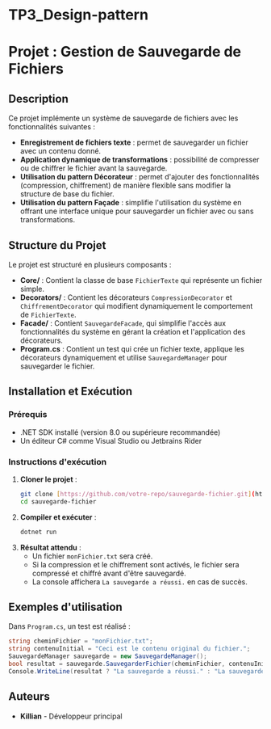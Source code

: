 # TP3_Design-pattern
# Projet : Gestion de Sauvegarde de Fichiers

## Description
Ce projet implémente un système de sauvegarde de fichiers avec les fonctionnalités suivantes :

- **Enregistrement de fichiers texte** : permet de sauvegarder un fichier avec un contenu donné.
- **Application dynamique de transformations** : possibilité de compresser ou de chiffrer le fichier avant la sauvegarde.
- **Utilisation du pattern Décorateur** : permet d'ajouter des fonctionnalités (compression, chiffrement) de manière flexible sans modifier la structure de base du fichier.
- **Utilisation du pattern Façade** : simplifie l'utilisation du système en offrant une interface unique pour sauvegarder un fichier avec ou sans transformations.

## Structure du Projet
Le projet est structuré en plusieurs composants :

- **Core/** : Contient la classe de base `FichierTexte` qui représente un fichier simple.
- **Decorators/** : Contient les décorateurs `CompressionDecorator` et `ChiffrementDecorator` qui modifient dynamiquement le comportement de `FichierTexte`.
- **Facade/** : Contient `SauvegardeFacade`, qui simplifie l'accès aux fonctionnalités du système en gérant la création et l'application des décorateurs.
- **Program.cs** : Contient un test qui crée un fichier texte, applique les décorateurs dynamiquement et utilise `SauvegardeManager` pour sauvegarder le fichier.

## Installation et Exécution
### Prérequis
- .NET SDK installé (version 8.0 ou supérieure recommandée)
- Un éditeur C# comme Visual Studio ou Jetbrains Rider

### Instructions d'exécution
1. **Cloner le projet** :
   ```sh
   git clone [https://github.com/votre-repo/sauvegarde-fichier.git](https://github.com/Cengokill/TP3_Design-pattern.git)
   cd sauvegarde-fichier
   ```
2. **Compiler et exécuter** :
   ```sh
   dotnet run
   ```
3. **Résultat attendu** :
   - Un fichier `monFichier.txt` sera créé.
   - Si la compression et le chiffrement sont activés, le fichier sera compressé et chiffré avant d'être sauvegardé.
   - La console affichera `La sauvegarde a réussi.` en cas de succès.

## Exemples d'utilisation
Dans `Program.cs`, un test est réalisé :
```csharp
string cheminFichier = "monFichier.txt";
string contenuInitial = "Ceci est le contenu original du fichier.";
SauvegardeManager sauvegarde = new SauvegardeManager();
bool resultat = sauvegarde.SauvegarderFichier(cheminFichier, contenuInitial, false, true);
Console.WriteLine(resultat ? "La sauvegarde a réussi." : "La sauvegarde a échoué.");
```

## Auteurs
- **Killian** - Développeur principal

